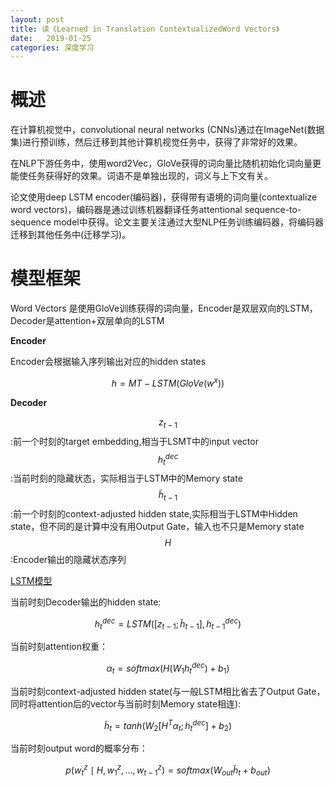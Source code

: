 ```yaml
---
layout: post
title: 读《Learned in Translation ContextualizedWord Vectors》
date:   2019-01-25
categories: 深度学习
---  
```


# 概述  

在计算机视觉中，convolutional neural networks (CNNs)通过在ImageNet(数据集)进行预训练，然后迁移到其他计算机视觉任务中，获得了非常好的效果。  

在NLP下游任务中，使用word2Vec，GloVe获得的词向量比随机初始化词向量更能使任务获得好的效果。词语不是单独出现的，词义与上下文有关。

论文使用deep LSTM encoder(编码器)，获得带有语境的词向量(contextualize word vectors)，编码器是通过训练机器翻译任务attentional sequence-to-sequence model中获得。论文主要关注通过大型NLP任务训练编码器，将编码器迁移到其他任务中(迁移学习)。  

# 模型框架  

Word Vectors 是使用GloVe训练获得的词向量，Encoder是双层双向的LSTM，Decoder是attention+双层单向的LSTM


**Encoder**  

Encoder会根据输入序列输出对应的hidden states

$$
h=MT-LSTM(GloVe(w^x))
$$

**Decoder**  

$$z_{t-1}$$:前一个时刻的target embedding,相当于LSMT中的input vector   
$$h_{t}^{dec}$$:当前时刻的隐藏状态，实际相当于LSTM中的Memory state    
$$\tilde{h}_{t-1}$$:前一个时刻的context-adjusted hidden state,实际相当于LSTM中Hidden state，但不同的是计算中没有用Output Gate，输入也不只是Memory state    
$$H$$:Encoder输出的隐藏状态序列    

[LSTM模型](https://meixuanzhang.github.io/NLP-RNN-LSTM-GRU/)   

当前时刻Decoder输出的hidden state:   

$$
h_{t}^{dec}=LSTM([z_{t-1};\tilde{h}_{t-1}],h_{t-1}^{dec})
$$

当前时刻attention权重：   


$$
\alpha_{t}=softmax(H(W_{1}h_{t}^{dec})+b_{1})$$

当前时刻context-adjusted hidden state(与一般LSTM相比省去了Output Gate，同时将attention后的vector与当前时刻Memory state相连):    

$$
\tilde{h}_{t}=tanh(W_{2}[H^T\alpha_{t};h_{t}^{dec}]+b_{2})
$$ 

当前时刻output word的概率分布：   

$$
p(w_{t}^z\mid H,w_{1}^z,...,w_{t-1}^z)=softmax(W_{out}\tilde{h}_{t}+b_{out})
$$


